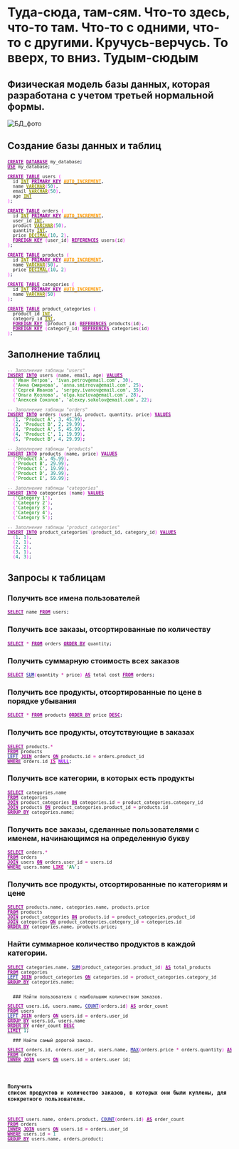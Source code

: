 # Туда-сюда, там-сям. Что-то здесь, что-то там. Что-то с одними, что-то с другими. Кручусь-верчусь. То вверх, то вниз. Тудым-сюдым
## Физическая модель базы данных, которая разработана с учетом третьей нормальной формы.
![БД_фото](https://github.com/Starkidze/MySQL_educational_projects/assets/114806514/573c2e59-cb32-433e-8ecb-32fdee4a9d36)

## Создание базы данных и таблиц
<pre class="mysql" style="font-family:monospace;font-size:10px;"><a href="http://search.oracle.com/search/search?group=MySQL&amp;q=CREATE"><span style="color: #990099; font-weight: bold;">CREATE</span></a> <a href="http://search.oracle.com/search/search?group=MySQL&amp;q=DATABASE"><span style="color: #990099; font-weight: bold;">DATABASE</span></a> my_database<span style="color: #000033;">;</span>
<a href="http://search.oracle.com/search/search?group=MySQL&amp;q=USE"><span style="color: #990099; font-weight: bold;">USE</span></a> my_database<span style="color: #000033;">;</span>
&nbsp;
<a href="http://search.oracle.com/search/search?group=MySQL&amp;q=CREATE"><span style="color: #990099; font-weight: bold;">CREATE</span></a> <a href="http://search.oracle.com/search/search?group=MySQL&amp;q=TABLE"><span style="color: #990099; font-weight: bold;">TABLE</span></a> users <span style="color: #FF00FF;">&#40;</span>
  id <a href="http://search.oracle.com/search/search?group=MySQL&amp;q=INT"><span style="color: #999900; font-weight: bold;">INT</span></a> <a href="http://search.oracle.com/search/search?group=MySQL&amp;q=PRIMARY%20KEY"><span style="color: #990099; font-weight: bold;">PRIMARY KEY</span></a> <a href="http://search.oracle.com/search/search?group=MySQL&amp;q=AUTO_INCREMENT"><span style="color: #FF9900; font-weight: bold;">AUTO_INCREMENT</span></a><span style="color: #000033;">,</span>
  name <a href="http://search.oracle.com/search/search?group=MySQL&amp;q=VARCHAR"><span style="color: #999900; font-weight: bold;">VARCHAR</span></a><span style="color: #FF00FF;">&#40;</span><span style="color: #008080;">50</span><span style="color: #FF00FF;">&#41;</span><span style="color: #000033;">,</span>
  email <a href="http://search.oracle.com/search/search?group=MySQL&amp;q=VARCHAR"><span style="color: #999900; font-weight: bold;">VARCHAR</span></a><span style="color: #FF00FF;">&#40;</span><span style="color: #008080;">50</span><span style="color: #FF00FF;">&#41;</span><span style="color: #000033;">,</span>
  age <a href="http://search.oracle.com/search/search?group=MySQL&amp;q=INT"><span style="color: #999900; font-weight: bold;">INT</span></a>
<span style="color: #FF00FF;">&#41;</span><span style="color: #000033;">;</span>
&nbsp;
<a href="http://search.oracle.com/search/search?group=MySQL&amp;q=CREATE"><span style="color: #990099; font-weight: bold;">CREATE</span></a> <a href="http://search.oracle.com/search/search?group=MySQL&amp;q=TABLE"><span style="color: #990099; font-weight: bold;">TABLE</span></a> orders <span style="color: #FF00FF;">&#40;</span>
  id <a href="http://search.oracle.com/search/search?group=MySQL&amp;q=INT"><span style="color: #999900; font-weight: bold;">INT</span></a> <a href="http://search.oracle.com/search/search?group=MySQL&amp;q=PRIMARY%20KEY"><span style="color: #990099; font-weight: bold;">PRIMARY KEY</span></a> <a href="http://search.oracle.com/search/search?group=MySQL&amp;q=AUTO_INCREMENT"><span style="color: #FF9900; font-weight: bold;">AUTO_INCREMENT</span></a><span style="color: #000033;">,</span>
  user_id <a href="http://search.oracle.com/search/search?group=MySQL&amp;q=INT"><span style="color: #999900; font-weight: bold;">INT</span></a><span style="color: #000033;">,</span>
  product <a href="http://search.oracle.com/search/search?group=MySQL&amp;q=VARCHAR"><span style="color: #999900; font-weight: bold;">VARCHAR</span></a><span style="color: #FF00FF;">&#40;</span><span style="color: #008080;">50</span><span style="color: #FF00FF;">&#41;</span><span style="color: #000033;">,</span>
  quantity <a href="http://search.oracle.com/search/search?group=MySQL&amp;q=INT"><span style="color: #999900; font-weight: bold;">INT</span></a><span style="color: #000033;">,</span>
  price <a href="http://search.oracle.com/search/search?group=MySQL&amp;q=DECIMAL"><span style="color: #999900; font-weight: bold;">DECIMAL</span></a><span style="color: #FF00FF;">&#40;</span><span style="color: #008080;">10</span><span style="color: #000033;">,</span> <span style="color: #008080;">2</span><span style="color: #FF00FF;">&#41;</span><span style="color: #000033;">,</span>
  <a href="http://search.oracle.com/search/search?group=MySQL&amp;q=FOREIGN%20KEY"><span style="color: #990099; font-weight: bold;">FOREIGN KEY</span></a> <span style="color: #FF00FF;">&#40;</span>user_id<span style="color: #FF00FF;">&#41;</span> <a href="http://search.oracle.com/search/search?group=MySQL&amp;q=REFERENCES"><span style="color: #990099; font-weight: bold;">REFERENCES</span></a> users<span style="color: #FF00FF;">&#40;</span>id<span style="color: #FF00FF;">&#41;</span>
<span style="color: #FF00FF;">&#41;</span><span style="color: #000033;">;</span>
&nbsp;
<a href="http://search.oracle.com/search/search?group=MySQL&amp;q=CREATE"><span style="color: #990099; font-weight: bold;">CREATE</span></a> <a href="http://search.oracle.com/search/search?group=MySQL&amp;q=TABLE"><span style="color: #990099; font-weight: bold;">TABLE</span></a> products <span style="color: #FF00FF;">&#40;</span>
  id <a href="http://search.oracle.com/search/search?group=MySQL&amp;q=INT"><span style="color: #999900; font-weight: bold;">INT</span></a> <a href="http://search.oracle.com/search/search?group=MySQL&amp;q=PRIMARY%20KEY"><span style="color: #990099; font-weight: bold;">PRIMARY KEY</span></a> <a href="http://search.oracle.com/search/search?group=MySQL&amp;q=AUTO_INCREMENT"><span style="color: #FF9900; font-weight: bold;">AUTO_INCREMENT</span></a><span style="color: #000033;">,</span>
  name <a href="http://search.oracle.com/search/search?group=MySQL&amp;q=VARCHAR"><span style="color: #999900; font-weight: bold;">VARCHAR</span></a><span style="color: #FF00FF;">&#40;</span><span style="color: #008080;">50</span><span style="color: #FF00FF;">&#41;</span><span style="color: #000033;">,</span>
  price <a href="http://search.oracle.com/search/search?group=MySQL&amp;q=DECIMAL"><span style="color: #999900; font-weight: bold;">DECIMAL</span></a><span style="color: #FF00FF;">&#40;</span><span style="color: #008080;">10</span><span style="color: #000033;">,</span> <span style="color: #008080;">2</span><span style="color: #FF00FF;">&#41;</span>
<span style="color: #FF00FF;">&#41;</span><span style="color: #000033;">;</span>
&nbsp;
<a href="http://search.oracle.com/search/search?group=MySQL&amp;q=CREATE"><span style="color: #990099; font-weight: bold;">CREATE</span></a> <a href="http://search.oracle.com/search/search?group=MySQL&amp;q=TABLE"><span style="color: #990099; font-weight: bold;">TABLE</span></a> categories <span style="color: #FF00FF;">&#40;</span>
  id <a href="http://search.oracle.com/search/search?group=MySQL&amp;q=INT"><span style="color: #999900; font-weight: bold;">INT</span></a> <a href="http://search.oracle.com/search/search?group=MySQL&amp;q=PRIMARY%20KEY"><span style="color: #990099; font-weight: bold;">PRIMARY KEY</span></a> <a href="http://search.oracle.com/search/search?group=MySQL&amp;q=AUTO_INCREMENT"><span style="color: #FF9900; font-weight: bold;">AUTO_INCREMENT</span></a><span style="color: #000033;">,</span>
  name <a href="http://search.oracle.com/search/search?group=MySQL&amp;q=VARCHAR"><span style="color: #999900; font-weight: bold;">VARCHAR</span></a><span style="color: #FF00FF;">&#40;</span><span style="color: #008080;">50</span><span style="color: #FF00FF;">&#41;</span>
<span style="color: #FF00FF;">&#41;</span><span style="color: #000033;">;</span>
&nbsp;
<a href="http://search.oracle.com/search/search?group=MySQL&amp;q=CREATE"><span style="color: #990099; font-weight: bold;">CREATE</span></a> <a href="http://search.oracle.com/search/search?group=MySQL&amp;q=TABLE"><span style="color: #990099; font-weight: bold;">TABLE</span></a> product_categories <span style="color: #FF00FF;">&#40;</span>
  product_id <a href="http://search.oracle.com/search/search?group=MySQL&amp;q=INT"><span style="color: #999900; font-weight: bold;">INT</span></a><span style="color: #000033;">,</span>
  category_id <a href="http://search.oracle.com/search/search?group=MySQL&amp;q=INT"><span style="color: #999900; font-weight: bold;">INT</span></a><span style="color: #000033;">,</span>
  <a href="http://search.oracle.com/search/search?group=MySQL&amp;q=FOREIGN%20KEY"><span style="color: #990099; font-weight: bold;">FOREIGN KEY</span></a> <span style="color: #FF00FF;">&#40;</span>product_id<span style="color: #FF00FF;">&#41;</span> <a href="http://search.oracle.com/search/search?group=MySQL&amp;q=REFERENCES"><span style="color: #990099; font-weight: bold;">REFERENCES</span></a> products<span style="color: #FF00FF;">&#40;</span>id<span style="color: #FF00FF;">&#41;</span><span style="color: #000033;">,</span>
  <a href="http://search.oracle.com/search/search?group=MySQL&amp;q=FOREIGN%20KEY"><span style="color: #990099; font-weight: bold;">FOREIGN KEY</span></a> <span style="color: #FF00FF;">&#40;</span>category_id<span style="color: #FF00FF;">&#41;</span> <a href="http://search.oracle.com/search/search?group=MySQL&amp;q=REFERENCES"><span style="color: #990099; font-weight: bold;">REFERENCES</span></a> categories<span style="color: #FF00FF;">&#40;</span>id<span style="color: #FF00FF;">&#41;</span>
<span style="color: #FF00FF;">&#41;</span><span style="color: #000033;">;</span></pre>

## Заполнение таблиц
<pre class="mysql" style="font-family:monospace;font-size:10px;"><span style="color: #808080; font-style: italic;">-- Заполнение таблицы &quot;users&quot;</span>
<a href="http://search.oracle.com/search/search?group=MySQL&amp;q=INSERT"><span style="color: #990099; font-weight: bold;">INSERT</span></a> <a href="http://search.oracle.com/search/search?group=MySQL&amp;q=INTO"><span style="color: #990099; font-weight: bold;">INTO</span></a> users <span style="color: #FF00FF;">&#40;</span>name<span style="color: #000033;">,</span> email<span style="color: #000033;">,</span> age<span style="color: #FF00FF;">&#41;</span> <a href="http://search.oracle.com/search/search?group=MySQL&amp;q=VALUES"><span style="color: #990099; font-weight: bold;">VALUES</span></a>
  <span style="color: #FF00FF;">&#40;</span><span style="color: #008000;">'Иван Петров'</span><span style="color: #000033;">,</span> <span style="color: #008000;">'ivan.petrov@email.com'</span><span style="color: #000033;">,</span> <span style="color: #008080;">30</span><span style="color: #FF00FF;">&#41;</span><span style="color: #000033;">,</span>
  <span style="color: #FF00FF;">&#40;</span><span style="color: #008000;">'Анна Смирнова'</span><span style="color: #000033;">,</span> <span style="color: #008000;">'anna.smirnova@email.com'</span><span style="color: #000033;">,</span> <span style="color: #008080;">25</span><span style="color: #FF00FF;">&#41;</span><span style="color: #000033;">,</span>
  <span style="color: #FF00FF;">&#40;</span><span style="color: #008000;">'Сергей Иванов'</span><span style="color: #000033;">,</span> <span style="color: #008000;">'sergey.ivanov@email.com'</span><span style="color: #000033;">,</span> <span style="color: #008080;">35</span><span style="color: #FF00FF;">&#41;</span><span style="color: #000033;">,</span>
  <span style="color: #FF00FF;">&#40;</span><span style="color: #008000;">'Ольга Козлова'</span><span style="color: #000033;">,</span> <span style="color: #008000;">'olga.kozlova@email.com'</span><span style="color: #000033;">,</span> <span style="color: #008080;">28</span><span style="color: #FF00FF;">&#41;</span><span style="color: #000033;">,</span>
  <span style="color: #FF00FF;">&#40;</span><span style="color: #008000;">'Алексей Соколов'</span><span style="color: #000033;">,</span> <span style="color: #008000;">'alexey.sokolov@email.com'</span><span style="color: #000033;">,</span> <span style="color: #008080;">22</span><span style="color: #FF00FF;">&#41;</span><span style="color: #000033;">;</span>
&nbsp;
<span style="color: #808080; font-style: italic;">-- Заполнение таблицы &quot;orders&quot;</span>
<a href="http://search.oracle.com/search/search?group=MySQL&amp;q=INSERT"><span style="color: #990099; font-weight: bold;">INSERT</span></a> <a href="http://search.oracle.com/search/search?group=MySQL&amp;q=INTO"><span style="color: #990099; font-weight: bold;">INTO</span></a> orders <span style="color: #FF00FF;">&#40;</span>user_id<span style="color: #000033;">,</span> product<span style="color: #000033;">,</span> quantity<span style="color: #000033;">,</span> price<span style="color: #FF00FF;">&#41;</span> <a href="http://search.oracle.com/search/search?group=MySQL&amp;q=VALUES"><span style="color: #990099; font-weight: bold;">VALUES</span></a>
  <span style="color: #FF00FF;">&#40;</span><span style="color: #008080;">1</span><span style="color: #000033;">,</span> <span style="color: #008000;">'Product A'</span><span style="color: #000033;">,</span> <span style="color: #008080;">3</span><span style="color: #000033;">,</span> <span style="color: #008080;">45.99</span><span style="color: #FF00FF;">&#41;</span><span style="color: #000033;">,</span>
  <span style="color: #FF00FF;">&#40;</span><span style="color: #008080;">2</span><span style="color: #000033;">,</span> <span style="color: #008000;">'Product B'</span><span style="color: #000033;">,</span> <span style="color: #008080;">2</span><span style="color: #000033;">,</span> <span style="color: #008080;">29.99</span><span style="color: #FF00FF;">&#41;</span><span style="color: #000033;">,</span>
  <span style="color: #FF00FF;">&#40;</span><span style="color: #008080;">3</span><span style="color: #000033;">,</span> <span style="color: #008000;">'Product A'</span><span style="color: #000033;">,</span> <span style="color: #008080;">5</span><span style="color: #000033;">,</span> <span style="color: #008080;">45.99</span><span style="color: #FF00FF;">&#41;</span><span style="color: #000033;">,</span>
  <span style="color: #FF00FF;">&#40;</span><span style="color: #008080;">4</span><span style="color: #000033;">,</span> <span style="color: #008000;">'Product C'</span><span style="color: #000033;">,</span> <span style="color: #008080;">1</span><span style="color: #000033;">,</span> <span style="color: #008080;">19.99</span><span style="color: #FF00FF;">&#41;</span><span style="color: #000033;">,</span>
  <span style="color: #FF00FF;">&#40;</span><span style="color: #008080;">5</span><span style="color: #000033;">,</span> <span style="color: #008000;">'Product B'</span><span style="color: #000033;">,</span> <span style="color: #008080;">4</span><span style="color: #000033;">,</span> <span style="color: #008080;">29.99</span><span style="color: #FF00FF;">&#41;</span><span style="color: #000033;">;</span>
&nbsp;
<span style="color: #808080; font-style: italic;">-- Заполнение таблицы &quot;products&quot;</span>
<a href="http://search.oracle.com/search/search?group=MySQL&amp;q=INSERT"><span style="color: #990099; font-weight: bold;">INSERT</span></a> <a href="http://search.oracle.com/search/search?group=MySQL&amp;q=INTO"><span style="color: #990099; font-weight: bold;">INTO</span></a> products <span style="color: #FF00FF;">&#40;</span>name<span style="color: #000033;">,</span> price<span style="color: #FF00FF;">&#41;</span> <a href="http://search.oracle.com/search/search?group=MySQL&amp;q=VALUES"><span style="color: #990099; font-weight: bold;">VALUES</span></a>
  <span style="color: #FF00FF;">&#40;</span><span style="color: #008000;">'Product A'</span><span style="color: #000033;">,</span> <span style="color: #008080;">45.99</span><span style="color: #FF00FF;">&#41;</span><span style="color: #000033;">,</span>
  <span style="color: #FF00FF;">&#40;</span><span style="color: #008000;">'Product B'</span><span style="color: #000033;">,</span> <span style="color: #008080;">29.99</span><span style="color: #FF00FF;">&#41;</span><span style="color: #000033;">,</span>
  <span style="color: #FF00FF;">&#40;</span><span style="color: #008000;">'Product C'</span><span style="color: #000033;">,</span> <span style="color: #008080;">19.99</span><span style="color: #FF00FF;">&#41;</span><span style="color: #000033;">,</span>
  <span style="color: #FF00FF;">&#40;</span><span style="color: #008000;">'Product D'</span><span style="color: #000033;">,</span> <span style="color: #008080;">39.99</span><span style="color: #FF00FF;">&#41;</span><span style="color: #000033;">,</span>
  <span style="color: #FF00FF;">&#40;</span><span style="color: #008000;">'Product E'</span><span style="color: #000033;">,</span> <span style="color: #008080;">59.99</span><span style="color: #FF00FF;">&#41;</span><span style="color: #000033;">;</span>
&nbsp;
<span style="color: #808080; font-style: italic;">-- Заполнение таблицы &quot;categories&quot;</span>
<a href="http://search.oracle.com/search/search?group=MySQL&amp;q=INSERT"><span style="color: #990099; font-weight: bold;">INSERT</span></a> <a href="http://search.oracle.com/search/search?group=MySQL&amp;q=INTO"><span style="color: #990099; font-weight: bold;">INTO</span></a> categories <span style="color: #FF00FF;">&#40;</span>name<span style="color: #FF00FF;">&#41;</span> <a href="http://search.oracle.com/search/search?group=MySQL&amp;q=VALUES"><span style="color: #990099; font-weight: bold;">VALUES</span></a>
  <span style="color: #FF00FF;">&#40;</span><span style="color: #008000;">'Category 1'</span><span style="color: #FF00FF;">&#41;</span><span style="color: #000033;">,</span>
  <span style="color: #FF00FF;">&#40;</span><span style="color: #008000;">'Category 2'</span><span style="color: #FF00FF;">&#41;</span><span style="color: #000033;">,</span>
  <span style="color: #FF00FF;">&#40;</span><span style="color: #008000;">'Category 3'</span><span style="color: #FF00FF;">&#41;</span><span style="color: #000033;">,</span>
  <span style="color: #FF00FF;">&#40;</span><span style="color: #008000;">'Category 4'</span><span style="color: #FF00FF;">&#41;</span><span style="color: #000033;">,</span>
  <span style="color: #FF00FF;">&#40;</span><span style="color: #008000;">'Category 5'</span><span style="color: #FF00FF;">&#41;</span><span style="color: #000033;">;</span>
&nbsp;
<span style="color: #808080; font-style: italic;">-- Заполнение таблицы &quot;product_categories&quot;</span>
<a href="http://search.oracle.com/search/search?group=MySQL&amp;q=INSERT"><span style="color: #990099; font-weight: bold;">INSERT</span></a> <a href="http://search.oracle.com/search/search?group=MySQL&amp;q=INTO"><span style="color: #990099; font-weight: bold;">INTO</span></a> product_categories <span style="color: #FF00FF;">&#40;</span>product_id<span style="color: #000033;">,</span> category_id<span style="color: #FF00FF;">&#41;</span> <a href="http://search.oracle.com/search/search?group=MySQL&amp;q=VALUES"><span style="color: #990099; font-weight: bold;">VALUES</span></a>
  <span style="color: #FF00FF;">&#40;</span><span style="color: #008080;">1</span><span style="color: #000033;">,</span> <span style="color: #008080;">1</span><span style="color: #FF00FF;">&#41;</span><span style="color: #000033;">,</span>
  <span style="color: #FF00FF;">&#40;</span><span style="color: #008080;">2</span><span style="color: #000033;">,</span> <span style="color: #008080;">1</span><span style="color: #FF00FF;">&#41;</span><span style="color: #000033;">,</span>
  <span style="color: #FF00FF;">&#40;</span><span style="color: #008080;">2</span><span style="color: #000033;">,</span> <span style="color: #008080;">2</span><span style="color: #FF00FF;">&#41;</span><span style="color: #000033;">,</span>
  <span style="color: #FF00FF;">&#40;</span><span style="color: #008080;">3</span><span style="color: #000033;">,</span> <span style="color: #008080;">1</span><span style="color: #FF00FF;">&#41;</span><span style="color: #000033;">,</span>
  <span style="color: #FF00FF;">&#40;</span><span style="color: #008080;">4</span><span style="color: #000033;">,</span> <span style="color: #008080;">3</span><span style="color: #FF00FF;">&#41;</span><span style="color: #000033;">;</span></pre>

  ## Запросы к таблицам
  ### Получить все имена пользователей
  <pre class="mysql" style="font-family:monospace;font-size:10px;"><a href="http://search.oracle.com/search/search?group=MySQL&amp;q=SELECT"><span style="color: #990099; font-weight: bold;">SELECT</span></a> name <a href="http://search.oracle.com/search/search?group=MySQL&amp;q=FROM"><span style="color: #990099; font-weight: bold;">FROM</span></a> users<span style="color: #000033;">;</span></pre>

  ### Получить все заказы, отсортированные по количеству
  <pre class="mysql" style="font-family:monospace;font-size:10px;"><a href="http://search.oracle.com/search/search?group=MySQL&amp;q=SELECT"><span style="color: #990099; font-weight: bold;">SELECT</span></a> <span style="color: #CC0099;">*</span> <a href="http://search.oracle.com/search/search?group=MySQL&amp;q=FROM"><span style="color: #990099; font-weight: bold;">FROM</span></a> orders <a href="http://search.oracle.com/search/search?group=MySQL&amp;q=ORDER%20BY"><span style="color: #990099; font-weight: bold;">ORDER BY</span></a> quantity<span style="color: #000033;">;</span></pre>

  ### Получить суммарную стоимость всех заказов
<pre class="mysql" style="font-family:monospace;font-size:10px;"><a href="http://search.oracle.com/search/search?group=MySQL&amp;q=SELECT"><span style="color: #990099; font-weight: bold;">SELECT</span></a> <a href="http://dev.mysql.com/doc/refman/%35%2E%31/en/group-by-functions-and-modifiers.html"><span style="color: #000099;">SUM</span></a><span style="color: #FF00FF;">&#40;</span>quantity <span style="color: #CC0099;">*</span> price<span style="color: #FF00FF;">&#41;</span> <a href="http://search.oracle.com/search/search?group=MySQL&amp;q=AS"><span style="color: #990099; font-weight: bold;">AS</span></a> total_cost <a href="http://search.oracle.com/search/search?group=MySQL&amp;q=FROM"><span style="color: #990099; font-weight: bold;">FROM</span></a> orders<span style="color: #000033;">;</span></pre>


  ### Получить все продукты, отсортированные по цене в порядке убывания
  <pre class="mysql" style="font-family:monospace;font-size:10px;"><a href="http://search.oracle.com/search/search?group=MySQL&amp;q=SELECT"><span style="color: #990099; font-weight: bold;">SELECT</span></a> <span style="color: #CC0099;">*</span> <a href="http://search.oracle.com/search/search?group=MySQL&amp;q=FROM"><span style="color: #990099; font-weight: bold;">FROM</span></a> products <a href="http://search.oracle.com/search/search?group=MySQL&amp;q=ORDER%20BY"><span style="color: #990099; font-weight: bold;">ORDER BY</span></a> price <a href="http://search.oracle.com/search/search?group=MySQL&amp;q=DESC"><span style="color: #990099; font-weight: bold;">DESC</span></a><span style="color: #000033;">;</span></pre>

  ### Получить все продукты, отсутствующие в заказах
 <pre class="mysql" style="font-family:monospace;font-size:10px;"><a href="http://search.oracle.com/search/search?group=MySQL&amp;q=SELECT"><span style="color: #990099; font-weight: bold;">SELECT</span></a> products.<span style="color: #CC0099;">*</span>
<a href="http://search.oracle.com/search/search?group=MySQL&amp;q=FROM"><span style="color: #990099; font-weight: bold;">FROM</span></a> products
<a href="http://dev.mysql.com/doc/refman/%35%2E%31/en/string-functions.html"><span style="color: #000099;">LEFT</span></a> <a href="http://search.oracle.com/search/search?group=MySQL&amp;q=JOIN"><span style="color: #990099; font-weight: bold;">JOIN</span></a> orders <a href="http://search.oracle.com/search/search?group=MySQL&amp;q=ON"><span style="color: #990099; font-weight: bold;">ON</span></a> products.id <span style="color: #CC0099;">=</span> orders.product_id
<a href="http://search.oracle.com/search/search?group=MySQL&amp;q=WHERE"><span style="color: #990099; font-weight: bold;">WHERE</span></a> orders.id <a href="http://dev.mysql.com/doc/refman/%35%2E%31/en/non-typed-operators.html"><span style="color: #CC0099; font-weight: bold;">IS</span></a> <a href="http://search.oracle.com/search/search?group=MySQL&amp;q=NULL"><span style="color: #9900FF; font-weight: bold;">NULL</span></a><span style="color: #000033;">;</span></pre>

  ### Получить все категории, в которых есть продукты
<pre class="mysql" style="font-family:monospace;font-size:10px;"><a href="http://search.oracle.com/search/search?group=MySQL&amp;q=SELECT"><span style="color: #990099; font-weight: bold;">SELECT</span></a> categories.name
<a href="http://search.oracle.com/search/search?group=MySQL&amp;q=FROM"><span style="color: #990099; font-weight: bold;">FROM</span></a> categories
<a href="http://search.oracle.com/search/search?group=MySQL&amp;q=JOIN"><span style="color: #990099; font-weight: bold;">JOIN</span></a> product_categories <a href="http://search.oracle.com/search/search?group=MySQL&amp;q=ON"><span style="color: #990099; font-weight: bold;">ON</span></a> categories.id <span style="color: #CC0099;">=</span> product_categories.category_id
<a href="http://search.oracle.com/search/search?group=MySQL&amp;q=JOIN"><span style="color: #990099; font-weight: bold;">JOIN</span></a> products <a href="http://search.oracle.com/search/search?group=MySQL&amp;q=ON"><span style="color: #990099; font-weight: bold;">ON</span></a> product_categories.product_id <span style="color: #CC0099;">=</span> products.id
<a href="http://search.oracle.com/search/search?group=MySQL&amp;q=GROUP%20BY"><span style="color: #990099; font-weight: bold;">GROUP BY</span></a> categories.name<span style="color: #000033;">;</span></pre>

  ### Получить все заказы, сделанные пользователями с именем, начинающимся на определенную букву
<pre class="mysql" style="font-family:monospace;font-size:10px;"><a href="http://search.oracle.com/search/search?group=MySQL&amp;q=SELECT"><span style="color: #990099; font-weight: bold;">SELECT</span></a> orders.<span style="color: #CC0099;">*</span>
<a href="http://search.oracle.com/search/search?group=MySQL&amp;q=FROM"><span style="color: #990099; font-weight: bold;">FROM</span></a> orders
<a href="http://search.oracle.com/search/search?group=MySQL&amp;q=JOIN"><span style="color: #990099; font-weight: bold;">JOIN</span></a> users <a href="http://search.oracle.com/search/search?group=MySQL&amp;q=ON"><span style="color: #990099; font-weight: bold;">ON</span></a> orders.user_id <span style="color: #CC0099;">=</span> users.id
<a href="http://search.oracle.com/search/search?group=MySQL&amp;q=WHERE"><span style="color: #990099; font-weight: bold;">WHERE</span></a> users.name <a href="http://dev.mysql.com/doc/refman/%35%2E%31/en/non-typed-operators.html"><span style="color: #CC0099; font-weight: bold;">LIKE</span></a> <span style="color: #008000;">'А<span style="color: #008080; font-weight: bold;">%</span>'</span><span style="color: #000033;">;</span></pre>


  ### Получить все продукты, отсортированные по категориям и цене
<pre class="mysql" style="font-family:monospace;font-size:10px;"><a href="http://search.oracle.com/search/search?group=MySQL&amp;q=SELECT"><span style="color: #990099; font-weight: bold;">SELECT</span></a> products.name<span style="color: #000033;">,</span> categories.name<span style="color: #000033;">,</span> products.price
<a href="http://search.oracle.com/search/search?group=MySQL&amp;q=FROM"><span style="color: #990099; font-weight: bold;">FROM</span></a> products
<a href="http://search.oracle.com/search/search?group=MySQL&amp;q=JOIN"><span style="color: #990099; font-weight: bold;">JOIN</span></a> product_categories <a href="http://search.oracle.com/search/search?group=MySQL&amp;q=ON"><span style="color: #990099; font-weight: bold;">ON</span></a> products.id <span style="color: #CC0099;">=</span> product_categories.product_id
<a href="http://search.oracle.com/search/search?group=MySQL&amp;q=JOIN"><span style="color: #990099; font-weight: bold;">JOIN</span></a> categories <a href="http://search.oracle.com/search/search?group=MySQL&amp;q=ON"><span style="color: #990099; font-weight: bold;">ON</span></a> product_categories.category_id <span style="color: #CC0099;">=</span> categories.id
<a href="http://search.oracle.com/search/search?group=MySQL&amp;q=ORDER%20BY"><span style="color: #990099; font-weight: bold;">ORDER BY</span></a> categories.name<span style="color: #000033;">,</span> products.price<span style="color: #000033;">;</span></pre>

  ### Найти суммарное количество продуктов в каждой категории.
<pre class="mysql" style="font-family:monospace;font-size:10px;"><a href="http://search.oracle.com/search/search?group=MySQL&amp;q=SELECT"><span style="color: #990099; font-weight: bold;">SELECT</span></a> categories.name<span style="color: #000033;">,</span> <a href="http://dev.mysql.com/doc/refman/%35%2E%31/en/group-by-functions-and-modifiers.html"><span style="color: #000099;">SUM</span></a><span style="color: #FF00FF;">&#40;</span>product_categories.product_id<span style="color: #FF00FF;">&#41;</span> <a href="http://search.oracle.com/search/search?group=MySQL&amp;q=AS"><span style="color: #990099; font-weight: bold;">AS</span></a> total_products
<a href="http://search.oracle.com/search/search?group=MySQL&amp;q=FROM"><span style="color: #990099; font-weight: bold;">FROM</span></a> categories
<a href="http://dev.mysql.com/doc/refman/%35%2E%31/en/string-functions.html"><span style="color: #000099;">LEFT</span></a> <a href="http://search.oracle.com/search/search?group=MySQL&amp;q=JOIN"><span style="color: #990099; font-weight: bold;">JOIN</span></a> product_categories <a href="http://search.oracle.com/search/search?group=MySQL&amp;q=ON"><span style="color: #990099; font-weight: bold;">ON</span></a> categories.id <span style="color: #CC0099;">=</span> product_categories.category_id
<a href="http://search.oracle.com/search/search?group=MySQL&amp;q=GROUP%20BY"><span style="color: #990099; font-weight: bold;">GROUP BY</span></a> categories.name<span style="color: #000033;">;</span>

  
  ### Найти пользователя с наибольшим количеством заказов.
<pre class="mysql" style="font-family:monospace;font-size:10px;"><a href="http://search.oracle.com/search/search?group=MySQL&amp;q=SELECT"><span style="color: #990099; font-weight: bold;">SELECT</span></a> users.id<span style="color: #000033;">,</span> users.name<span style="color: #000033;">,</span> <a href="http://dev.mysql.com/doc/refman/%35%2E%31/en/group-by-functions-and-modifiers.html"><span style="color: #000099;">COUNT</span></a><span style="color: #FF00FF;">&#40;</span>orders.id<span style="color: #FF00FF;">&#41;</span> <a href="http://search.oracle.com/search/search?group=MySQL&amp;q=AS"><span style="color: #990099; font-weight: bold;">AS</span></a> order_count
<a href="http://search.oracle.com/search/search?group=MySQL&amp;q=FROM"><span style="color: #990099; font-weight: bold;">FROM</span></a> users
<a href="http://dev.mysql.com/doc/refman/%35%2E%31/en/string-functions.html"><span style="color: #000099;">LEFT</span></a> <a href="http://search.oracle.com/search/search?group=MySQL&amp;q=JOIN"><span style="color: #990099; font-weight: bold;">JOIN</span></a> orders <a href="http://search.oracle.com/search/search?group=MySQL&amp;q=ON"><span style="color: #990099; font-weight: bold;">ON</span></a> users.id <span style="color: #CC0099;">=</span> orders.user_id
<a href="http://search.oracle.com/search/search?group=MySQL&amp;q=GROUP%20BY"><span style="color: #990099; font-weight: bold;">GROUP BY</span></a> users.id<span style="color: #000033;">,</span> users.name
<a href="http://search.oracle.com/search/search?group=MySQL&amp;q=ORDER%20BY"><span style="color: #990099; font-weight: bold;">ORDER BY</span></a> order_count <a href="http://search.oracle.com/search/search?group=MySQL&amp;q=DESC"><span style="color: #990099; font-weight: bold;">DESC</span></a>
<a href="http://search.oracle.com/search/search?group=MySQL&amp;q=LIMIT"><span style="color: #990099; font-weight: bold;">LIMIT</span></a> <span style="color: #008080;">1</span><span style="color: #000033;">;</span>

  ### Найти самый дорогой заказ.
<pre class="mysql" style="font-family:monospace;font-size:10px;"><a href="http://search.oracle.com/search/search?group=MySQL&amp;q=SELECT"><span style="color: #990099; font-weight: bold;">SELECT</span></a> orders.id<span style="color: #000033;">,</span> orders.user_id<span style="color: #000033;">,</span> users.name<span style="color: #000033;">,</span> <a href="http://dev.mysql.com/doc/refman/%35%2E%31/en/group-by-functions-and-modifiers.html"><span style="color: #000099;">MAX</span></a><span style="color: #FF00FF;">&#40;</span>orders.price <span style="color: #CC0099;">*</span> orders.quantity<span style="color: #FF00FF;">&#41;</span> <a href="http://search.oracle.com/search/search?group=MySQL&amp;q=AS"><span style="color: #990099; font-weight: bold;">AS</span></a> max_order_price
<a href="http://search.oracle.com/search/search?group=MySQL&amp;q=FROM"><span style="color: #990099; font-weight: bold;">FROM</span></a> orders
<a href="http://search.oracle.com/search/search?group=MySQL&amp;q=INNER"><span style="color: #990099; font-weight: bold;">INNER</span></a> <a href="http://search.oracle.com/search/search?group=MySQL&amp;q=JOIN"><span style="color: #990099; font-weight: bold;">JOIN</span></a> users <a href="http://search.oracle.com/search/search?group=MySQL&amp;q=ON"><span style="color: #990099; font-weight: bold;">ON</span></a> users.id <span style="color: #CC0099;">=</span> orders.user_id<span style="color: #000033;">;</span></pre>

  ### Получить список продуктов и количество заказов, в которых они были куплены, для конкретного пользователя.
<pre class="mysql" style="font-family:monospace;font-size:10px;"><a href="http://search.oracle.com/search/search?group=MySQL&amp;q=SELECT"><span style="color: #990099; font-weight: bold;">SELECT</span></a> users.name<span style="color: #000033;">,</span> orders.product<span style="color: #000033;">,</span> <a href="http://dev.mysql.com/doc/refman/%35%2E%31/en/group-by-functions-and-modifiers.html"><span style="color: #000099;">COUNT</span></a><span style="color: #FF00FF;">&#40;</span>orders.id<span style="color: #FF00FF;">&#41;</span> <a href="http://search.oracle.com/search/search?group=MySQL&amp;q=AS"><span style="color: #990099; font-weight: bold;">AS</span></a> order_count
<a href="http://search.oracle.com/search/search?group=MySQL&amp;q=FROM"><span style="color: #990099; font-weight: bold;">FROM</span></a> orders
<a href="http://search.oracle.com/search/search?group=MySQL&amp;q=INNER"><span style="color: #990099; font-weight: bold;">INNER</span></a> <a href="http://search.oracle.com/search/search?group=MySQL&amp;q=JOIN"><span style="color: #990099; font-weight: bold;">JOIN</span></a> users <a href="http://search.oracle.com/search/search?group=MySQL&amp;q=ON"><span style="color: #990099; font-weight: bold;">ON</span></a> users.id <span style="color: #CC0099;">=</span> orders.user_id
<a href="http://search.oracle.com/search/search?group=MySQL&amp;q=WHERE"><span style="color: #990099; font-weight: bold;">WHERE</span></a> users.id <span style="color: #CC0099;">=</span> <span style="color: #008080;">1</span>
<a href="http://search.oracle.com/search/search?group=MySQL&amp;q=GROUP%20BY"><span style="color: #990099; font-weight: bold;">GROUP BY</span></a> users.name<span style="color: #000033;">,</span> orders.product<span style="color: #000033;">;</span></pre>

